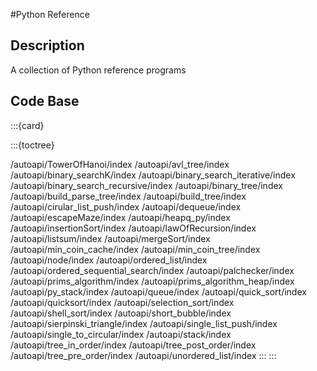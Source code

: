 #Python Reference

## Description
 
A collection of Python reference programs

## Code Base

:::{card}

:::{toctree}

/autoapi/TowerOfHanoi/index
/autoapi/avl_tree/index
/autoapi/binary_searchK/index
/autoapi/binary_search_iterative/index
/autoapi/binary_search_recursive/index
/autoapi/binary_tree/index
/autoapi/build_parse_tree/index
/autoapi/build_tree/index
/autoapi/cirular_list_push/index
/autoapi/dequeue/index
/autoapi/escapeMaze/index
/autoapi/heapq_py/index
/autoapi/insertionSort/index
/autoapi/lawOfRecursion/index
/autoapi/listsum/index
/autoapi/mergeSort/index
/autoapi/min_coin_cache/index
/autoapi/min_coin_tree/index
/autoapi/node/index
/autoapi/ordered_list/index
/autoapi/ordered_sequential_search/index
/autoapi/palchecker/index
/autoapi/prims_algorithm/index
/autoapi/prims_algorithm_heap/index
/autoapi/py_stack/index
/autoapi/queue/index
/autoapi/quick_sort/index
/autoapi/quicksort/index
/autoapi/selection_sort/index
/autoapi/shell_sort/index
/autoapi/short_bubble/index
/autoapi/sierpinski_triangle/index
/autoapi/single_list_push/index
/autoapi/single_to_circular/index
/autoapi/stack/index
/autoapi/tree_in_order/index
/autoapi/tree_post_order/index
/autoapi/tree_pre_order/index
/autoapi/unordered_list/index
:::
:::
